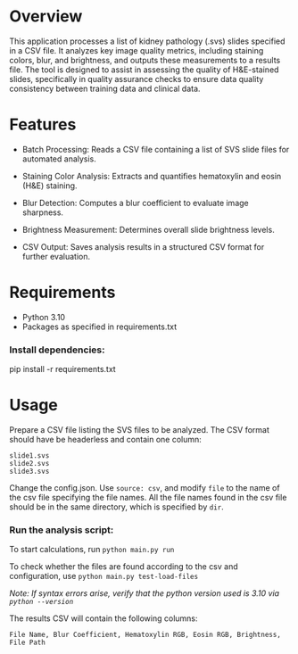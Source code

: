 # Overview
This application processes a list of kidney pathology (.svs) slides specified in a CSV file. It analyzes key image quality metrics, including staining colors, blur, and brightness, and outputs these measurements to a results file. The tool is designed to assist in assessing the quality of H&E-stained slides, specifically in quality assurance checks to ensure data quality consistency between training data and clinical data.

# Features

- Batch Processing: Reads a CSV file containing a list of SVS slide files for automated analysis.

- Staining Color Analysis: Extracts and quantifies hematoxylin and eosin (H&E) staining.

- Blur Detection: Computes a blur coefficient to evaluate image sharpness.

- Brightness Measurement: Determines overall slide brightness levels.

- CSV Output: Saves analysis results in a structured CSV format for further evaluation.

# Requirements
- Python 3.10
- Packages as specified in requirements.txt


### Install dependencies:

pip install -r requirements.txt

# Usage

Prepare a CSV file listing the SVS files to be analyzed. The CSV format should have be headerless and contain one column:

```
slide1.svs
slide2.svs
slide3.svs
```

Change the config.json. Use `source: csv`, and modify `file` to the name of the csv file specifying the file names. All the file names found in the csv file should be in the same directory, which is specified by `dir`.


### Run the analysis script:
To start calculations, run
`python main.py run`

To check whether the files are found according to the csv and configuration, use
`python main.py test-load-files`


_Note: If syntax errors arise, verify that the python version used is 3.10 via `python --version`_

The results CSV will contain the following columns:

```
File Name, Blur Coefficient, Hematoxylin RGB, Eosin RGB, Brightness, File Path
```

